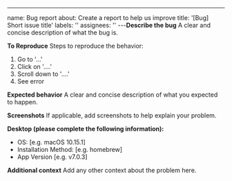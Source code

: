 ---
name: Bug report
about: Create a report to help us improve
title: '[Bug] Short issue title'
labels: ''
assignees: ''
---**Describe the bug**
A clear and concise description of what the bug is.

**To Reproduce**
Steps to reproduce the behavior:

1. Go to '...'
2. Click on '....'
3. Scroll down to '....'
4. See error

**Expected behavior**
A clear and concise description of what you expected to happen.

**Screenshots**
If applicable, add screenshots to help explain your problem.

**Desktop (please complete the following information):**

- OS: [e.g. macOS 10.15.1]
- Installation Method: [e.g. homebrew]
- App Version [e.g. v7.0.3]

**Additional context**
Add any other context about the problem here.
